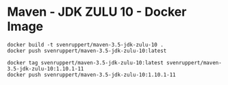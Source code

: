 # Maven - JDK ZULU 10 - Docker Image

```
docker build -t svenruppert/maven-3.5-jdk-zulu-10 .
docker push svenruppert/maven-3.5-jdk-zulu-10:latest

docker tag svenruppert/maven-3.5-jdk-zulu-10:latest svenruppert/maven-3.5-jdk-zulu-10:1.10.1-11
docker push svenruppert/maven-3.5-jdk-zulu-10:1.10.1-11
```
